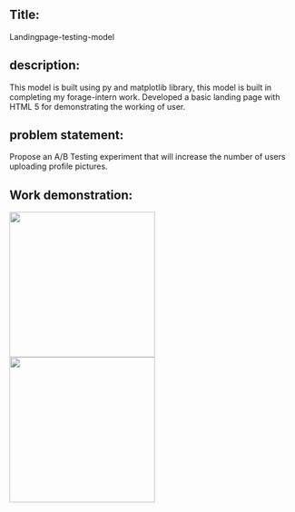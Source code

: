 ## Title:
Landingpage-testing-model 

## description: 
This model is built using py and matplotlib library, this model is built in completing my forage-intern work. Developed a basic landing page with HTML 5 for demonstrating the working of user. 

## problem statement:
Propose an A/B Testing experiment that will increase the number of users uploading profile pictures. 

## Work demonstration: 
<img src="https://images.fastcompany.com/image/upload/f_auto,q_auto,c_fit,w_1024,h_1024/wp-cms/uploads/2015/03/3043564-slide-1-ab-testing-2.gif" width="256"/>
<img src="https://customer.io/docs/images/sms-ab.gif" width="256"/>

